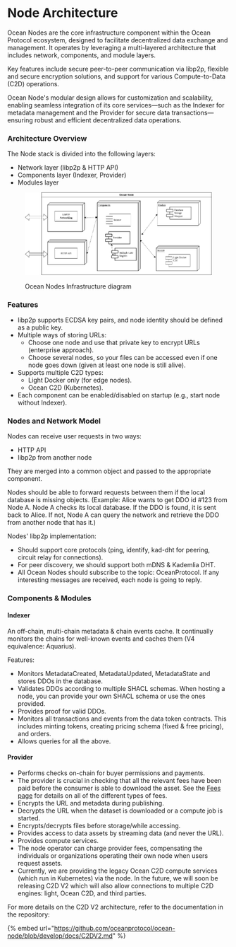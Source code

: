 # Node Architecture

Ocean Nodes are the core infrastructure component within the Ocean Protocol ecosystem, designed to facilitate decentralized data exchange and management. It operates by leveraging a multi-layered architecture that includes network, components, and module layers.

Key features include secure peer-to-peer communication via libp2p, flexible and secure encryption solutions, and support for various Compute-to-Data (C2D) operations.

Ocean Node's modular design allows for customization and scalability, enabling seamless integration of its core services—such as the Indexer for metadata management and the Provider for secure data transactions—ensuring robust and efficient decentralized data operations.

### Architecture Overview

The Node stack is divided into the following layers:

* Network layer (libp2p & HTTP API)
* Components layer (Indexer, Provider)
* Modules layer

<figure><picture><source srcset="../../.gitbook/assets/OceanNode-arhitecture.drawio.png" media="(prefers-color-scheme: dark)"><img src="../../.gitbook/assets/OceanNode-arhitecture.drawio (light).png" alt=""></picture><figcaption><p>Ocean Nodes Infrastructure diagram</p></figcaption></figure>

### Features

* libp2p supports ECDSA key pairs, and node identity should be defined as a public key.
* Multiple ways of storing URLs:
  * Choose one node and use that private key to encrypt URLs (enterprise approach).
  * Choose several nodes, so your files can be accessed even if one node goes down (given at least one node is still alive).
* Supports multiple C2D types:
  * Light Docker only (for edge nodes).
  * Ocean C2D (Kubernetes).
* Each component can be enabled/disabled on startup (e.g., start node without Indexer).

### Nodes and Network Model

Nodes can receive user requests in two ways:

* HTTP API
* libp2p from another node

They are merged into a common object and passed to the appropriate component.

Nodes should be able to forward requests between them if the local database is missing objects. (Example: Alice wants to get DDO id #123 from Node A. Node A checks its local database. If the DDO is found, it is sent back to Alice. If not, Node A can query the network and retrieve the DDO from another node that has it.)

Nodes' libp2p implementation:

* Should support core protocols (ping, identify, kad-dht for peering, circuit relay for connections).
* For peer discovery, we should support both mDNS & Kademlia DHT.
* All Ocean Nodes should subscribe to the topic: OceanProtocol. If any interesting messages are received, each node is going to reply.

### Components & Modules

#### Indexer

An off-chain, multi-chain metadata & chain events cache. It continually monitors the chains for well-known events and caches them (V4 equivalence: Aquarius).

Features:

* Monitors MetadataCreated, MetadataUpdated, MetadataState and stores DDOs in the database.
* Validates DDOs according to multiple SHACL schemas. When hosting a node, you can provide your own SHACL schema or use the ones provided.
* Provides proof for valid DDOs.
* Monitors all transactions and events from the data token contracts. This includes minting tokens, creating pricing schema (fixed & free pricing), and orders.
* Allows queries for all the above.

#### Provider

* Performs checks on-chain for buyer permissions and payments.
* The provider is crucial in checking that all the relevant fees have been paid before the consumer is able to download the asset. See the [Fees page](../contracts/fees.md) for details on all of the different types of fees.
* Encrypts the URL and metadata during publishing.
* Decrypts the URL when the dataset is downloaded or a compute job is started.
* Encrypts/decrypts files before storage/while accessing.
* Provides access to data assets by streaming data (and never the URL).
* Provides compute services.
* The node operator can charge provider fees, compensating the individuals or organizations operating their own node when users request assets.
* Currently, we are providing the legacy Ocean C2D compute services (which run in Kubernetes) via the node. In the future, we will soon be releasing C2D V2 which will also allow connections to multiple C2D engines: light, Ocean C2D, and third parties.

For more details on the C2D V2 architecture, refer to the documentation in the repository:

{% embed url="https://github.com/oceanprotocol/ocean-node/blob/develop/docs/C2DV2.md" %}

###
